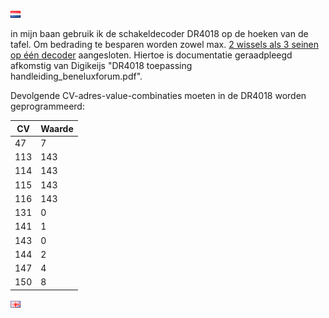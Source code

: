 ![Nederlandse vlag](../../images/nl.gif)

in mijn baan gebruik ik de schakeldecoder DR4018 op de hoeken van de tafel. Om bedrading te besparen worden zowel max. [2 wissels als 3 seinen op één decoder](./images/DR4018_mixedswitchesandsignals.png) aangesloten. Hiertoe is documentatie geraadpleegd afkomstig van Digikeijs "DR4018 toepassing handleiding_beneluxforum.pdf".

Devolgende CV-adres-value-combinaties moeten in de DR4018 worden geprogrammeerd:

CV|Waarde
--|------
47|7
113|143
114|143
115|143
116|143
131|0
141|1
143|0
144|2
147|4
150|8


![English flag](../../images/gb.gif)
